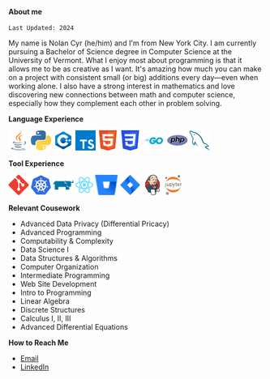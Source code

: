 **About me**

`Last Updated: 2024`

My name is Nolan Cyr (he/him) and I'm from New York City. I am currently pursuing a Bachelor of Science degree in Computer Science at the University of Vermont. What I enjoy most about programming is that it allows me to be as creative as I want. It's amazing how much you can make on a project with consistent small (or big) additions every day—even when working alone. I also have a strong interest in mathematics and love discovering new connections between math and computer science, especially how they complement each other in problem solving.

**Language Experience**
<div style="display: inline-block;">
  <img alt="Java" height=40 src="svgs/java.svg"/>
  <img alt="Python" height=40 src="svgs/python.svg"/>
  <img alt="C++" height=40 src="svgs/c++.svg"/>
  <img alt="TypeScript" height=40 src="svgs/typescript.svg"/>
  <img alt="HTML5" height=40 src="svgs/html5.svg"/>
  <img alt="CSS" height=40 src="svgs/css.svg"/>
  <img alt="Go" height=40 src="svgs/go.svg"/>
  <img alt="php" height=40 src="svgs/php.svg"/>
  <img alt="mySQL" height=40 src="svgs/mysql.svg"/>
</div>
<br>

**Tool Experience**
<div style="display: inline-block;">
  <img alt="Git" height=40 src="svgs/git.svg"/>
  <img alt="K8s" height=40 src="svgs/k8s.svg"/>
  <img alt="Rancher" height=40 src="svgs/rancher.svg"/>
   <img alt="React" height=40 src="svgs/react.svg"/>
  <img alt="Bitbucket" height=40 src="svgs/bitbucket2.svg"/>
  <img alt="Jira" height=40 src="svgs/jira.svg"/>
  <img alt="Jenkins" height=40 src="svgs/jenkins.svg"/>
  <img alt="Jupyter" height=40 src="svgs/jupyter.svg"/>
</div>
<br>

**Relevant Cousework**  
- Advanced Data Privacy (Differential Pricacy)
- Advanced Programming
- Computability & Complexity
- Data Science I
- Data Structures & Algorithms
- Computer Organization
- Intermediate Programming
- Web Site Development
- Intro to Programming
- Linear Algebra
- Discrete Structures
- Calculus I, II, III
- Advanced Differential Equations

**How to Reach Me**
- [Email](mailto:nolangcyr@gmail.com)
- [LinkedIn](https://www.linkedin.com/in/nolancyr/)

<!--
**NolanSmug/NolanSmug** is a ✨ _special_ ✨ repository because its `README.md` (this file) appears on your GitHub profile.

Here are some ideas to get you started:

- 🔭 I’m currently working on ...
- 🌱 I’m currently learning ...
- 👯 I’m looking to collaborate on ...
- 🤔 I’m looking for help with ...
- 💬 Ask me about ...
- 📫 How to reach me: ...
- 😄 Pronouns: ...
- ⚡ Fun fact: ...
-->
